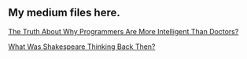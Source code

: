 ## My medium files here.

[The Truth About Why Programmers Are More Intelligent Than Doctors?](https://github.com/AYoonesi/medium/blob/main/AIDS-Test.ipynb)

[What Was Shakespeare Thinking Back Then?](https://medium.com/@AYoonesi/what-was-shakespeare-thinking-back-then-fc415873eb73)